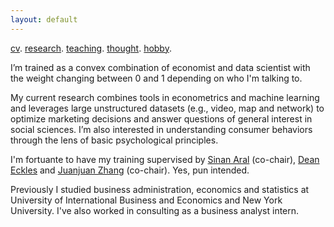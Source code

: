 ```yaml
---
layout: default
---
```


[cv](./cv.html). [research](./research.md). [teaching](./teaching.md). [thought](./thought.md). [hobby](./hobby.md).

I’m trained as a convex combination of economist and data scientist with the weight changing between 0 and 1 depending on who I'm talking to. 

My current research combines tools in econometrics and machine learning and leverages large unstructured datasets (e.g., video, map and network) to optimize marketing decisions and answer questions of general interest in social sciences. I’m also interested in understanding consumer behaviors through the lens of basic psychological principles.

<!--One stream of my current work focuses on combining machine learning and adaptive experimentation to personalize marketing interventions. Another one centers on extracting insights from unstructured data such as video (images, audios and text), map and network in observational studies. I'm also interested in understanding consumer behaviors through the lens of basic economic and psychological principles. -->

I'm fortuante to have my training supervised by [Sinan Aral](https://mitsloan.mit.edu/faculty/directory/sinan-kayhan-aral) (co-chair), [Dean Eckles](https://mitsloan.mit.edu/faculty/directory/dean-eckles) and [Juanjuan Zhang](https://mitsloan.mit.edu/faculty/directory/juanjuan-zhang) (co-chair). Yes, pun intended.

Previously I studied business administration, economics and statistics at University of International Business and Economics and New York University. I've also worked in consulting as a business analyst intern. 

<!--
![Octocat](https://github.githubassets.com/images/icons/emoji/octocat.png)
-->

